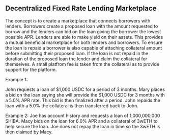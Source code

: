 ## Decentralized Fixed Rate Lending Marketplace

The concept is to create a marketplace that connects borrowers with lenders. Borrowers create a proposed loan with the amount requested to borrow and the lenders can bid on the loan giving the borrower the lowest possible APR. Lenders are able to make yield on their assets. This provides a mutual beneficial marketplace for both lenders and borrowers.  To ensure the loan is repaid a borrower is also capable of attaching collateral amount before submitting their proposed loan. If the loan is not repaid in the duration of the proposed loan the lender and claim the collateral for themselves. A small platfrom fee is taken from the collateral as to provide support for the platform. 


Example 1: 

John requests a loan of $1,000 USDC for a period of 3 months. Mary places a bid on the loan saying she will provide the $1,000 USDC for 3 months with a 5.0% APR rate. This bid is then finalized after a period. John repaids the loan with a 5.0% the collateral is then transferred back to John. 
 

Example 2: 
Joe has account history and requests a loan of 1,000,000,000 SHIBA. Macy bids on the loan for 6.0% APR and a collateral of 3wETH to help secure the loan. Joe does not repay the loan in time so the 3wETH is then claimed by Macy.

